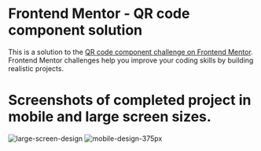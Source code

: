 # Frontend Mentor - QR code component solution

This is a solution to the [QR code component challenge on Frontend Mentor](https://www.frontendmentor.io/challenges/qr-code-component-iux_sIO_H). Frontend Mentor challenges help you improve your coding skills by building realistic projects. 

# Screenshots of completed project in mobile and large screen sizes. 

![large-screen-design](https://user-images.githubusercontent.com/100802480/221370453-1a54e5fd-5928-40b9-ad0c-8ab1b6058140.png)
![mobile-design-375px](https://user-images.githubusercontent.com/100802480/221370457-63335151-5e61-4d29-8c0b-2614c6b8b1e6.png)
